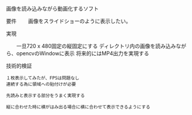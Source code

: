画像を読み込みながら動画化するソフト

要件
　　画像をスライドショーのように表示したい。

実現

　　一旦720 x 480固定の縦固定にする
    ディレクトリ内の画像を読み込みながら、opencvのWindowに表示
    将来的にはMP4出力を実現する

技術的検証

    １枚表示してみたが、FPSは問題なし
    連続する為に領域への貼付けが必要

    先読みと表示する部分をうまく実現する

    縦に合わせた時に横がはみ出る場合に横に合わせて表示できるようにする

